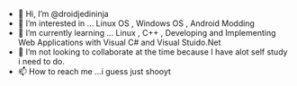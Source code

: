 - 👋 Hi, I’m @droidjedininja
- 👀 I’m interested in ... Linux OS , Windows OS , Android Modding 
- 🌱 I’m currently learning ... Linux , C++ , Developing and Implementing Web Applications with Visual C# and Visual Stuido.Net
- 💞️ I’m not looking to collaborate at the time because I have alot self study i need to do.
- 📫 How to reach me ...i guess just shooyt

<!---
droidjedininja/droidjedininja is a ✨ special ✨ repository because its `README.md` (this file) appears on your GitHub profile.
You can click the Preview link to take a look at your changes.
--->
